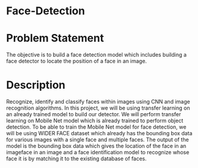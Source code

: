 # Face-Detection
# Problem Statement
The objective is to build a face detection model which includes building a face detector to locate the position of a face in an image.
# Description
Recognize, identify and classify faces within images using CNN and image recognition algorithms. In this project, we will be using transfer learning on an already trained model to build our detector. We will perform transfer learning on Mobile Net model which is already trained to perform object detection. To be able to train the Mobile Net model for face detection, we will be using WIDER FACE dataset which already has the bounding box data for various images with a single face and multiple faces. The output of the model is the bounding box data which gives the location of the face in an imageface in an image and a face identification model to recognize whose face it is by matching it to the existing database of faces.
